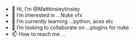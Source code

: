 - 👋 Hi, I’m @Matttinsleytinsley
- 👀 I’m interested in ...Nuke vfx
- 🌱 I’m currently learning ...python, aces etc
- 💞️ I’m looking to collaborate on ...plugins for nuke
- 📫 How to reach me ...

<!---
Matttinsleytinsley/Matttinsleytinsley is a ✨ special ✨ repository because its `README.md` (this file) appears on your GitHub profile.
You can click the Preview link to take a look at your changes.
--->
